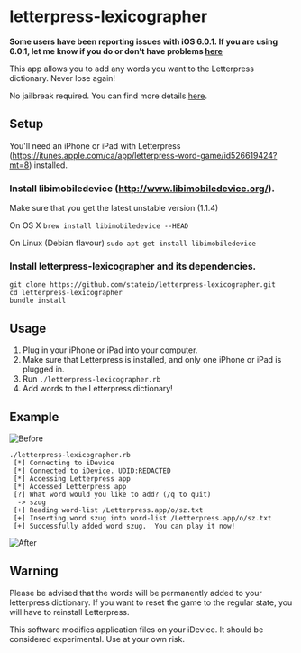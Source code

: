 letterpress-lexicographer
=========================

**Some users have been reporting issues with iOS 6.0.1.  If you are using 6.0.1, let me know if you do or don't have problems [here](https://github.com/stateio/letterpress-lexicographer/issues/1)**

This app allows you to add any words you want to the Letterpress dictionary.  Never lose again!

No jailbreak required.  You can find more details [here](http://finite.state.io/blog/2012/11/09/hacking-letterpress/).

Setup
-------------
You'll need an iPhone or iPad with Letterpress (https://itunes.apple.com/ca/app/letterpress-word-game/id526619424?mt=8) installed.  

### Install libimobiledevice (http://www.libimobiledevice.org/).  

Make sure that you get the  latest unstable version (1.1.4)

On OS X
`brew install libimobiledevice --HEAD`

On Linux (Debian flavour)
`sudo apt-get install libimobiledevice`

### Install letterpress-lexicographer and its dependencies. 

``` shell
git clone https://github.com/stateio/letterpress-lexicographer.git
cd letterpress-lexicographer
bundle install
```

Usage
-----
1. Plug in your iPhone or iPad into your computer.  
2. Make sure that Letterpress is installed, and only one iPhone or iPad is plugged in.
3. Run `./letterpress-lexicographer.rb`
4. Add words to the Letterpress dictionary!

Example
-------

![Before](http://finite.state.io/assets/images/letterpress/before.png)

```
./letterpress-lexicographer.rb
 [*] Connecting to iDevice
 [*] Connected to iDevice. UDID:REDACTED
 [*] Accessing Letterpress app
 [*] Accessed Letterpress app
 [?] What word would you like to add? (/q to quit)
  -> szug
 [+] Reading word-list /Letterpress.app/o/sz.txt
 [+] Inserting word szug into word-list /Letterpress.app/o/sz.txt
 [+] Successfully added word szug.  You can play it now!
```

![After](http://finite.state.io/assets/images/letterpress/after.png)

Warning
-------
Please be advised that the words will be permanently added to your letterpress dictionary.  If you want to reset the game to the regular state, you will have to reinstall Letterpress.

This software modifies application files on your iDevice.  It should be considered experimental.  Use at your own risk.